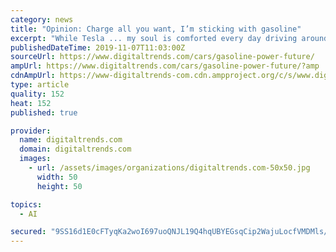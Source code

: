 ```yaml
---
category: news
title: "Opinion: Charge all you want, I’m sticking with gasoline"
excerpt: "While Tesla ... my soul is comforted every day driving around surrounded by brilliant supercars, gorgeous low-riders, supercharged wagons, and every variation on a classic or new Porsche that has ever been built. Some outsiders or nay-sayers may look ..."
publishedDateTime: 2019-11-07T11:03:00Z
sourceUrl: https://www.digitaltrends.com/cars/gasoline-power-future/
ampUrl: https://www.digitaltrends.com/cars/gasoline-power-future/?amp
cdnAmpUrl: https://www-digitaltrends-com.cdn.ampproject.org/c/s/www.digitaltrends.com/cars/gasoline-power-future/?amp
type: article
quality: 152
heat: 152
published: true

provider:
  name: digitaltrends.com
  domain: digitaltrends.com
  images:
    - url: /assets/images/organizations/digitaltrends.com-50x50.jpg
      width: 50
      height: 50

topics:
  - AI

secured: "9SS16d1E0cFTyqKa2woI697uoQNJL19Q4hqUBYEGsqCip2WajuLocfVMDMls/SxXhDqw0nLiKKGagmrBKVwiP25K/2eLbfmf6LFbEoNLHZlTvwxdrsCL2RWdFCL4SHR/KIfFlG032keXbmUhaa5rKVW6QuHRdSPhyubMAdXk0ZjIHr9H5XEgLCV6flKjypjt4T4jNWWdT/M4WG1Htpx4LSsnETRk7Is6rb5W5lGMm0+V5XSyy3jGdvA1Z336o8KLj7Er6smGQe7ixm/XDcLdsA==;CiGoIrfWBwIJTzSdvcgGKw=="
---
```


